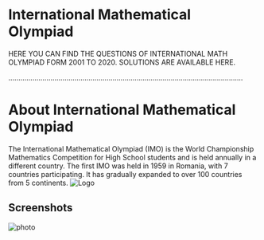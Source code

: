 
# International Mathematical Olympiad


HERE YOU CAN FIND THE QUESTIONS OF INTERNATIONAL MATH OLYMPIAD FORM 2001 TO 2020.
SOLUTIONS ARE AVAILABLE HERE.


.....................................................................................................................

# About International Mathematical Olympiad

 The International Mathematical Olympiad (IMO) is the World Championship Mathematics Competition for High School students and is held annually in a different country. The first IMO was held in 1959 in Romania, with 7 countries participating. It has gradually expanded to over 100 countries from 5 continents.
![Logo](https://www.google.com/url?sa=i&url=https%3A%2F%2Fen.wikipedia.org%2Fwiki%2FInternational_Mathematical_Olympiad&psig=AOvVaw2bzFkKQpvLyHo_eGCFU-uX&ust=1665847051585000&source=images&cd=vfe&ved=0CA0QjRxqFwoTCJDj5Y2C4PoCFQAAAAAdAAAAABAD)
## Screenshots

![photo](https://www.google.com/url?sa=i&url=https%3A%2F%2Fmatholympiad.org.bd%2F&psig=AOvVaw0fmGGfgC3_215bw1rc3Heo&ust=1665840921288000&source=images&cd=vfe&ved=0CA0QjRxqFwoTCNiL25fr3_oCFQAAAAAdAAAAABAD)


